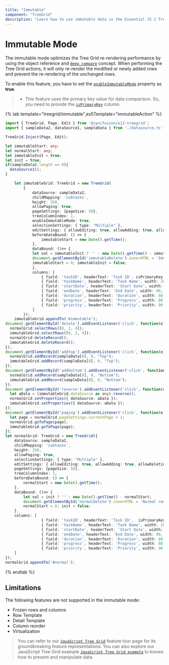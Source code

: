 ```yaml
---
title: "Immutable"
component: "TreeGrid"
description: "Learn how to use immutable data in the Essential JS 2 Tree Grid control."
---
```


# Immutable Mode

The immutable mode optimizes the Tree Grid re-rendering performance by using the object reference and [`deep compare`](https://dmitripavlutin.com/how-to-compare-objects-in-javascript/#4-deep-equality) concept. When performing the Tree Grid actions, it will only re-render the modified or newly added rows and prevent the re-rendering of the unchanged rows.

To enable this feature, you have to set the [`enableImmutableMode`](../api/treegrid#enableimmutablemode) property as **true**.

>* This feature uses the primary key value for data comparison. So, you need to provide the [`isPrimaryKey`](../api/treegrid/column/#isprimarykey) column.

{% tab template="treegrid/immutable",es5Template="immutableAction" %}

```typescript
import { TreeGrid, Page, Edit } from '@syncfusion/ej2-treegrid';
import { sampleData2, dataSource1, sampleData } from './datasource.ts';

TreeGrid.Inject(Page, Edit);

let immutableStart: any;
let normalStart: any;
let immutableInit = true;
let init = true;
if(sampleData2.length == 0){
  dataSource1();
}

    let immutableGrid: TreeGrid = new TreeGrid(
        {
            dataSource: sampleData2,
            childMapping: 'subtasks',
            height: 350,
            allowPaging: true,
            pageSettings: {pageSize: 50},
            treeColumnIndex: 1,
            enableImmutableMode: true,
            selectionSettings: { type: "Multiple" },
            editSettings: { allowEditing: true, allowAdding: true, allowDeleting: true, mode: 'Cell' },
            beforeDataBound: () => {
                immutableStart = new Date().getTime();
            },
            dataBound: ()=> {
            let val = immutableInit ? '' : new Date().getTime() - immutableStart;
            document.getElementById('immutableDelete').innerHTML = 'Immutable rendering Time: ' + "<b>" + val + "</b>" + '<b>ms</b>';
            immutableStart = 0; immutableInit = false;
            },
            columns: [
                { field: 'taskID', headerText: 'Task ID', isPrimaryKey: true, width: 70, textAlign: 'Right' },
                { field: 'taskName', headerText: 'Task Name', width: 200, textAlign: 'Left' },
                { field: 'startDate', headerText: 'Start Date', width: 90, textAlign: 'Right', type: 'date', format: 'yMd' },
                { field: 'endDate', headerText: 'End Date', width: 90, textAlign: 'Right', type: 'date', format: 'yMd' },
                { field: 'duration', headerText: 'Duration', width: 80, textAlign: 'Right' },
                { field: 'progress', headerText: 'Progress', width: 80, textAlign: 'Right' },
                { field: 'priority', headerText: 'Priority', width: 90 }
            ]
        });
    immutableGrid.appendTo('#immutable');
document.getElementById('delete').addEventListener('click', function(e) {
  normalGrid.selectRows([0, 2, 4]);
  immutableGrid.selectRows([0, 2, 4]);
  normalGrid.deleteRecord();
  immutableGrid.deleteRecord();
});
document.getElementById('addtop').addEventListener('click', function(e) {
  normalGrid.addRecord(sampleData[0], 0, "Top");
  immutableGrid.addRecord(sampleData[0], 0, "Top");
});
document.getElementById('addbottom').addEventListener('click', function(e) {
  normalGrid.addRecord(sampleData[0], 0, "Bottom");
  immutableGrid.addRecord(sampleData[0], 0, "Bottom");
});
document.getElementById('reverse').addEventListener('click', function(e) {
  let aData = (immutableGrid.dataSource as any).reverse();
  normalGrid.setProperties({ dataSource: aData });
  immutableGrid.setProperties({ dataSource: aData });
});
document.getElementById('paging').addEventListener('click', function(e) {
  let page = normalGrid.pageSettings.currentPage + 1;
  normalGrid.goToPage(page);
  immutableGrid.goToPage(page);
});
let normalGrid: TreeGrid = new TreeGrid({
    dataSource: sampleData2,
    childMapping: 'subtasks',
    height: 350,
    allowPaging: true,
    selectionSettings: { type: "Multiple" },
    editSettings: { allowEditing: true, allowAdding: true, allowDeleting: true, mode: 'Cell' },
    pageSettings: {pageSize: 50},
    treeColumnIndex: 1,
    beforeDataBound: () => {
        normalStart = new Date().getTime();
    },
    dataBound: ()=> {
        let val = init ? '' : new Date().getTime() - normalStart;
        document.getElementById('normalDelete').innerHTML = 'Normal rendering Time: ' + "<b>" + val + "</b>" + '<b>ms</b>';
        normalStart = 0; init = false;
    },
    columns: [
                { field: 'taskID', headerText: 'Task ID',  isPrimaryKey: true, width: 70, textAlign: 'Right' },
                { field: 'taskName', headerText: 'Task Name', width: 200, textAlign: 'Left' },
                { field: 'startDate', headerText: 'Start Date', width: 90, textAlign: 'Right', type: 'date', format: 'yMd' },
                { field: 'endDate', headerText: 'End Date', width: 90, textAlign: 'Right', type: 'date', format: 'yMd' },
                { field: 'duration', headerText: 'Duration', width: 80, textAlign: 'Right' },
                { field: 'progress', headerText: 'Progress', width: 80, textAlign: 'Right' },
                { field: 'priority', headerText: 'Priority', width: 90 }
    ]
});
normalGrid.appendTo('#normal');

```

{% endtab %}

## Limitations

The following features are not supported in the immutable mode:

* Frozen rows and columns
* Row Template
* Detail Template
* Column reorder
* Virtualization

> You can refer to our [`JavaScript Tree Grid`](https://www.syncfusion.com/javascript-ui-controls/js-tree-grid) feature tour page for its groundbreaking feature representations. You can also explore our JavaScript Tree Grid example [`JavaScript Tree Grid example`](https://ej2.syncfusion.com/demos/#/material/tree-grid/treegrid-overview.html) to knows how to present and manipulate data.